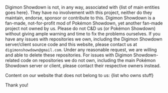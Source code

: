 Digimon Showdown is not, in any way, associated with {list of main entities goes here}. They have no involvement with this project, neither do they maintain, endorse, sponsor or contribute to this. 
Digimon Showdown is a fan-made, not-for-profit mod of Pokémon Showdown, yet another fan-made project not owned by us.
Please do not C&D us (or Pokémon Showdown) without giving ample warning and time to fix the problems ourselves.
If you have any issues with repositories we own, including the Digimon Showdown server/client source code and this website, please contact us at `digimonshowdown@gmail.com`. Under any reasonable request, we are willing and able to delete these repositories.
For issues with Digimon Showdown-related code on repositories we do not own, including the main Pokémon Showdown server or client, please contact their respective owners instead.

Content on our website that does not belong to us:
{list who owns stuff}

Thank you!
